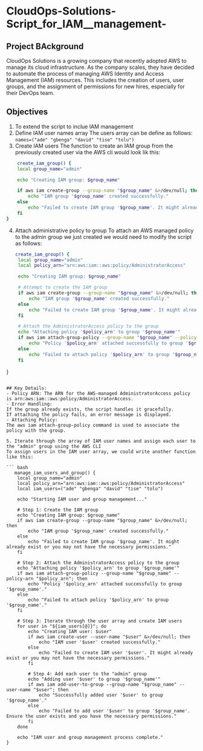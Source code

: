 # CloudOps-Solutions-Script_for_IAM__management-

## Project BAckground

CloudOps Solutions is a growing company that recently adopted AWS to manage its cloud infrastructure. As the company scales, they have decided to automate the process of managing AWS Identity and Access Management (IAM) resources. This includes the creation of users, user groups, and the assignment of permissions for new hires, especially for their DevOps team.

## Objectives

1. To extend the script to inclue IAM management
2. Define IAM user names array
  The users array can be define as follows:
  `names=("ade" "gbenga" "david" "tise" "tolu")`
3. Create IAM users
 The function to create an IAM group from the previously created user via the AWS cli would look lik this:

```bash
    create_iam_group() {
    local group_name="admin"

    echo "Creating IAM group: $group_name"

    if aws iam create-group --group-name "$group_name" &>/dev/null; then
        echo "IAM group '$group_name' created successfully."
    else
        echo "Failed to create IAM group '$group_name'. It might already exist or you may not have the necessary permissions."
    fi
}
 ```

4. Attach administrative policy to group
   To attach an AWS managed policy to the admin group we just created we would need to modify the script as follows:

   ```bash
   create_iam_group() {
    local group_name="admin"
    local policy_arn="arn:aws:iam::aws:policy/AdministratorAccess"

    echo "Creating IAM group: $group_name"

    # Attempt to create the IAM group
    if aws iam create-group --group-name "$group_name" &>/dev/null; then
        echo "IAM group '$group_name' created successfully."
    else
        echo "Failed to create IAM group '$group_name'. It might already exist or you may not have the necessary permissions."
    fi

    # Attach the AdministratorAccess policy to the group
    echo "Attaching policy '$policy_arn' to group '$group_name'"
    if aws iam attach-group-policy --group-name "$group_name" --policy-arn "$policy_arn"; then
        echo "Policy '$policy_arn' attached successfully to group '$group_name'."
    else
        echo "Failed to attach policy '$policy_arn' to group '$group_name'."
    fi

}

```

## Key Details:
- Policy ARN: The ARN for the AWS-managed AdministratorAccess policy is arn:aws:iam::aws:policy/AdministratorAccess.
- Error Handling:
If the group already exists, the script handles it gracefully.
If attaching the policy fails, an error message is displayed.
- Attaching Policy:
The aws iam attach-group-policy command is used to associate the policy with the group.

5. Iterate through the array of IAM user names and assign each user to the "admin" group using the AWS CLI
To assign users in the IAM user array, we could write another function like this:

``` bash
   manage_iam_users_and_group() {
    local group_name="admin"
    local policy_arn="arn:aws:iam::aws:policy/AdministratorAccess"
    local iam_users=("ade" "gbenga" "david" "tise" "tolu")

    echo "Starting IAM user and group management..."

    # Step 1: Create the IAM group
    echo "Creating IAM group: $group_name"
    if aws iam create-group --group-name "$group_name" &>/dev/null; then
        echo "IAM group '$group_name' created successfully."
    else
        echo "Failed to create IAM group '$group_name'. It might already exist or you may not have the necessary permissions."
    fi

    # Step 2: Attach the AdministratorAccess policy to the group
    echo "Attaching policy '$policy_arn' to group '$group_name'"
    if aws iam attach-group-policy --group-name "$group_name" --policy-arn "$policy_arn"; then
        echo "Policy '$policy_arn' attached successfully to group '$group_name'."
    else
        echo "Failed to attach policy '$policy_arn' to group '$group_name'."
    fi

    # Step 3: Iterate through the user array and create IAM users
    for user in "${iam_users[@]}"; do
        echo "Creating IAM user: $user"
        if aws iam create-user --user-name "$user" &>/dev/null; then
            echo "IAM user '$user' created successfully."
        else
            echo "Failed to create IAM user '$user'. It might already exist or you may not have the necessary permissions."
        fi

        # Step 4: Add each user to the "admin" group
        echo "Adding user '$user' to group '$group_name'"
        if aws iam add-user-to-group --group-name "$group_name" --user-name "$user"; then
            echo "Successfully added user '$user' to group '$group_name'."
        else
            echo "Failed to add user '$user' to group '$group_name'. Ensure the user exists and you have the necessary permissions."
        fi
    done

    echo "IAM user and group management process complete."
}

 
```
